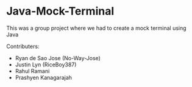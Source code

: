 # Java-Mock-Terminal
This was a group project where we had to create a mock terminal using Java

Contributers:
  - Ryan de Sao Jose (No-Way-Jose)
  - Justin Lyn (RiceBoy387)
  - Rahul Ramani 
  - Prashyen Kanagarajah
